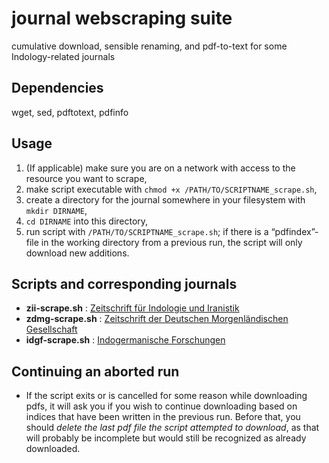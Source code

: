# journal webscraping suite
cumulative download, sensible renaming, and pdf-to-text for some Indology-related journals

## Dependencies
wget, sed, pdftotext, pdfinfo

## Usage
1. (If applicable) make sure you are on a network with access to the resource you want to scrape,
2. make script executable with `chmod +x /PATH/TO/SCRIPTNAME_scrape.sh`,
3. create a directory for the journal somewhere in your filesystem with `mkdir DIRNAME`,
4. `cd DIRNAME` into this directory,
5. run script with `/PATH/TO/SCRIPTNAME_scrape.sh`; if there is a “pdfindex”-file in the working directory from a previous run, the script will only download new additions. 

## Scripts and corresponding journals
- **zii-scrape.sh** : [Zeitschrift für Indologie und Iranistik](http://nbn-resolving.de/urn:nbn:de:gbv:3:5-7081)
- **zdmg-scrape.sh** : [Zeitschrift der Deutschen Morgenländischen Gesellschaft](http://nbn-resolving.de/urn:nbn:de:gbv:3:5-8179)
- **idgf-scrape.sh** : [Indogermanische Forschungen](https://www.degruyter.com/view/j/indo)

## Continuing an aborted run
- If the script exits or is cancelled for some reason while downloading pdfs, it will ask you if you wish to continue downloading based on indices that have been written in the previous run. Before that, you should *delete the last pdf file the script attempted to download*, as that will probably be incomplete but would still be recognized as already downloaded.